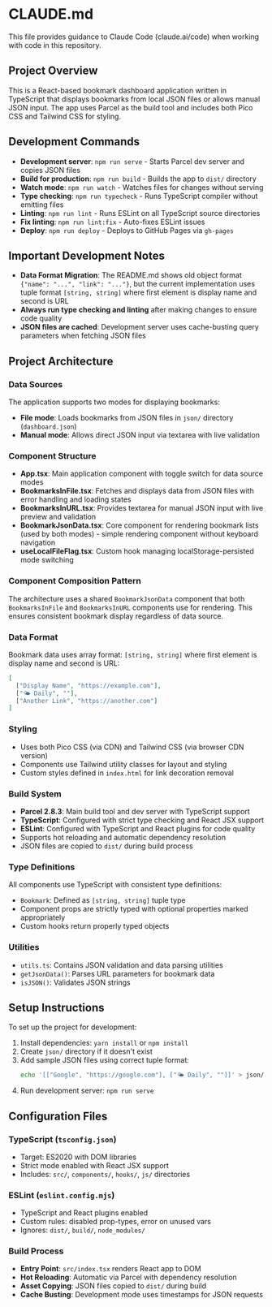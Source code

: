 # CLAUDE.md

This file provides guidance to Claude Code (claude.ai/code) when working with code in this repository.

## Project Overview

This is a React-based bookmark dashboard application written in TypeScript that displays bookmarks from local JSON files or allows manual JSON input. The app uses Parcel as the build tool and includes both Pico CSS and Tailwind CSS for styling.

## Development Commands

- **Development server**: `npm run serve` - Starts Parcel dev server and copies JSON files
- **Build for production**: `npm run build` - Builds the app to `dist/` directory
- **Watch mode**: `npm run watch` - Watches files for changes without serving
- **Type checking**: `npm run typecheck` - Runs TypeScript compiler without emitting files
- **Linting**: `npm run lint` - Runs ESLint on all TypeScript source directories
- **Fix linting**: `npm run lint:fix` - Auto-fixes ESLint issues
- **Deploy**: `npm run deploy` - Deploys to GitHub Pages via `gh-pages`

## Important Development Notes

- **Data Format Migration**: The README.md shows old object format `{"name": "...", "link": "..."}`, but the current implementation uses tuple format `[string, string]` where first element is display name and second is URL
- **Always run type checking and linting** after making changes to ensure code quality
- **JSON files are cached**: Development server uses cache-busting query parameters when fetching JSON files

## Project Architecture

### Data Sources
The application supports two modes for displaying bookmarks:
- **File mode**: Loads bookmarks from JSON files in `json/` directory (`dashboard.json`)
- **Manual mode**: Allows direct JSON input via textarea with live validation

### Component Structure
- **App.tsx**: Main application component with toggle switch for data source modes
- **BookmarksInFile.tsx**: Fetches and displays data from JSON files with error handling and loading states
- **BookmarksInURL.tsx**: Provides textarea for manual JSON input with live preview and validation
- **BookmarkJsonData.tsx**: Core component for rendering bookmark lists (used by both modes) - simple rendering component without keyboard navigation
- **useLocalFileFlag.tsx**: Custom hook managing localStorage-persisted mode switching

### Component Composition Pattern
The architecture uses a shared `BookmarkJsonData` component that both `BookmarksInFile` and `BookmarksInURL` components use for rendering. This ensures consistent bookmark display regardless of data source.

### Data Format
Bookmark data uses array format: `[string, string]` where first element is display name and second is URL:
```json
[
  ["Display Name", "https://example.com"],
  ["🌤 Daily", ""],
  ["Another Link", "https://another.com"]
]
```

### Styling
- Uses both Pico CSS (via CDN) and Tailwind CSS (via browser CDN version)
- Components use Tailwind utility classes for layout and styling
- Custom styles defined in `index.html` for link decoration removal

### Build System
- **Parcel 2.8.3**: Main build tool and dev server with TypeScript support
- **TypeScript**: Configured with strict type checking and React JSX support
- **ESLint**: Configured with TypeScript and React plugins for code quality
- Supports hot reloading and automatic dependency resolution
- JSON files are copied to `dist/` during build process

### Type Definitions
All components use TypeScript with consistent type definitions:
- `Bookmark`: Defined as `[string, string]` tuple type
- Component props are strictly typed with optional properties marked appropriately
- Custom hooks return properly typed objects

### Utilities
- `utils.ts`: Contains JSON validation and data parsing utilities
- `getJsonData()`: Parses URL parameters for bookmark data
- `isJSON()`: Validates JSON strings

## Setup Instructions

To set up the project for development:
1. Install dependencies: `yarn install` or `npm install`
2. Create `json/` directory if it doesn't exist
3. Add sample JSON files using correct tuple format:
   ```bash
   echo '[["Google", "https://google.com"], ["🌤 Daily", ""]]' > json/dashboard.json
   ```
4. Run development server: `npm run serve`

## Configuration Files

### TypeScript (`tsconfig.json`)
- Target: ES2020 with DOM libraries  
- Strict mode enabled with React JSX support
- Includes: `src/`, `components/`, `hooks/`, `js/` directories

### ESLint (`eslint.config.mjs`)
- TypeScript and React plugins enabled
- Custom rules: disabled prop-types, error on unused vars
- Ignores: `dist/`, `build/`, `node_modules/`

### Build Process
- **Entry Point**: `src/index.tsx` renders React app to DOM
- **Hot Reloading**: Automatic via Parcel with dependency resolution
- **Asset Copying**: JSON files copied to `dist/` during build
- **Cache Busting**: Development mode uses timestamps for JSON requests